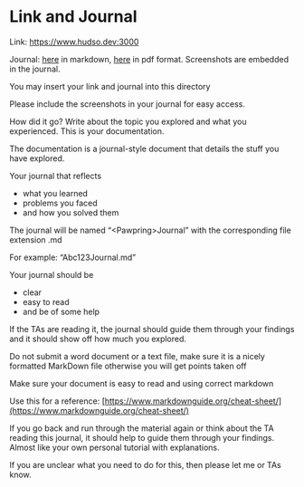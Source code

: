 # Link and Journal

Link: https://www.hudso.dev:3000

Journal: [here](./Mrh4hdJournal.md) in markdown, [here](./Mrh4hdJournal.pdf) in pdf format. Screenshots are embedded in the journal.

You may insert your link and journal into this directory

Please include the screenshots in your journal for easy access. 

How did it go? Write about the topic you explored and what you experienced. This is your documentation. 

The documentation is a journal-style document that details the stuff you have explored. 

Your journal that reflects
- what you learned
- problems you faced
- and how you solved them 

The journal will be named “\<Pawpring\>Journal” with the corresponding file extension .md
 
For example: “Abc123Journal.md”

Your journal should be
- clear
- easy to read
- and be of some help

If the TAs are reading it, the journal should guide them through your findings and it should show off how much you explored.

Do not submit a word document or a text file, make sure it is a nicely formatted MarkDown file otherwise you will get points taken off

Make sure your document is easy to read and using correct markdown 

Use this for a reference: [https://www.markdownguide.org/cheat-sheet/](https://www.markdownguide.org/cheat-sheet/)

If you go back and run through the material again or think about the TA reading this journal, it should help to guide them through your findings. Almost like your own personal tutorial with explanations. 

If you are unclear what you need to do for this, then please let me or TAs know. 

